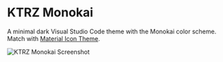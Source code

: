 # KTRZ Monokai 

A minimal dark Visual Studio Code theme with the Monokai color scheme. Match with [Material Icon Theme](https://marketplace.visualstudio.com/items?itemName=PKief.material-icon-theme).

![KTRZ Monokai Screenshot](https://user-images.githubusercontent.com/5457539/105826825-860bfb80-6004-11eb-8137-cc4eeb73352f.png)
